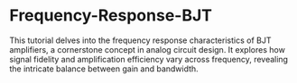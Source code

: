 # Frequency-Response-BJT
This tutorial delves into the frequency response characteristics of BJT amplifiers, a cornerstone concept in analog circuit design. It explores how signal fidelity and amplification efficiency vary across frequency, revealing the intricate balance between gain and bandwidth.

